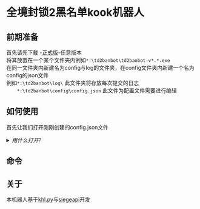 
# 全境封锁2黑名单kook机器人
## 前期准备
首先请先下载 -[正式版](https://github.com/Albertette/td2ban-private/releases)-任意版本  
将其放置在一个某个文件夹内例如`*:\td2banbot\td2banbot-v*.*.exe`  
在同一文件夹内新建名为config与log的文件夹，在config文件夹内新建一个名为config的json文件  
例如`*:\td2banbot\log\` 此文件夹将存放每次提交的日志  
　　`*:\td2banbot\config\config.json` 此文件为配置文件需要进行编辑
## 如何使用
首先让我们打开刚刚创建的config.json文件
<details>
<summary> <em>用什么打开? </em></summary>
Windows 自带的记事本或者其他文本编辑器  
</details> 

## 命令
## 关于
 本机器人基于[khl.py](https://github.com/TWT233/khl.py)与[siegeapi](https://github.com/CNDRD/siegeapi)开发
